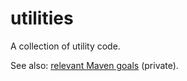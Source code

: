 # utilities

A collection of utility code.

See also: [relevant Maven goals](https://github.com/stacs-srg/hub/tree/master/maven) (private).